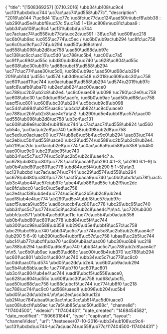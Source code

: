 {
    "title": "[1508369257] [07.10.2016] \ubb34\ub108\uc9c4 \uc131\ubcbd\uc744 \uc7ac\uac74\ud558\ub77c",
    "description": "2016\ub144 7\uc6d4 10\uc77c \uc8fc\uc77c\uc124\uad50\n\ubcf8\ubb38 : \ub290\ud5e4\ubbf8\uc57c 5\uc7a5 1~13\uc808\n\uc81c\ubaa9 : \ubb34\ub108\uc9c4 \uc131\ubcbd\uc744 \uc7ac\uac74\ud558\ub77c\n\ucc2c\uc591 : 38\uc7a5 \uc608\uc218 \uc6b0\ub9ac \uc655\uc774\uc5ec \/ \uc6b0\ub9ac\ub294 \uc8fc\uc758 \uc6c0\uc9c1\uc774\ub294 \uad50\ud68c\n\n1. \ud558\ub098\ub2d8\uc758 \uad50\ud68c\ub97c \uc138\uc6cc\uac10\uc5d0 \uc788\uc5b4, \uac00\uc7a5 \uc911\uc694\ud55c \ubd80\ubd84\uc740 \uc628\uc804\ud55c \uc608\ubc30\ub97c \ud68c\ubcf5\ud558\ub294 \uc77c\uc774\uae30\uc5d0, \uc6b0\ub9ac \uad50\ud68c\ub294 2016\ub144 \ud55c \ud574 \ub3d9\uc548 \u2018\uc608\ubc30\uc758 \uc601\uad11\uc744 \uc0ac\ubaa8\ud558\ub294 \ud574\u2019\ub97c \uafc8\uafb8\uba70 \ub2ec\ub824\uac00\uace0 \uc788\uc2b5\ub2c8\ub2e4. \uc9c0\uae08 \ub098 \uc790\uc2e0\uc758 \uc608\ubc30 \uc0dd\ud65c\uacfc, \uc6b0\ub9ac \uad50\ud68c\uc758 \uacf5\uc801 \uc608\ubc30\ub294 \uc5bc\ub9c8\ub098 \uc544\ub984\ub2f5\uac8c \ub4dc\ub824\uc9c0\uace0 \uc788\uc2b5\ub2c8\uae4c?\n\n2. \ub290\ud5e4\ubbf8\uc57c\uac00 \ud558\ub098\ub2d8\uc758 \ub3c4\uc131 \uc608\ub8e8\uc0b4\ub818\uc744 \uc7ac\uac74\ud558\ub824 \ud560 \ub54c, \uc0ac\ub2e8\uc740 \ud558\ub098\ub2d8\uc758 \uc5ed\uc0ac\uac00 \uc774\ub8e8\uc5b4\uc9c0\ub294 \uac83\uc744 \uc2eb\uc5b4\ud558\uace0 \ubc29\ud574\ud588\uc2b5\ub2c8\ub2e4. \ub2f9\uc2dc \uc0ac\ub2e8\uc774 \uc0ac\uc6a9\ud588\ub358 \ub450 \uac00\uc9c0 \ubc29\ubc95\uc740 \ubb34\uc5c7\uc774\uc5c8\uc2b5\ub2c8\uae4c? a. \uc678\ubd80\uc801\uc778 \uacf5\uaca9(\ub290 4:1~3, \ub290 6:1~9) b. \ub0b4\ubd80\uc801\uc778 \ubd84\uc5f4(\ub290 5:1~5)\n\n3. \uc131\ubcbd \uc7ac\uac74\uc744 \ubc29\ud574\ud558\ub294 \uc678\ubd80\uc801\uc778 \uacf5\uaca9\uc740 \uc0b0\ubc1c\ub78f\uacfc \ub3c4\ube44\uc57c\ub97c \ube44\ub86f\ud55c \ub2f9\uc2dc \uc8fc\ubcc0 \uc9c0\uc5ed\uc758 \uc2e4\uc138\ub4e4\uc774\uc5c8\uc2b5\ub2c8\ub2e4. \uadf8\ub4e4\uc774 \ub290\ud5e4\ubbf8\uc57c\ub97c \uacf5\uaca9\ud55c \uad6c\uccb4\uc801\uc778 \ubc29\ubc95\uc740 \ubb34\uc5c7\uc774\uc5c8\uc2b5\ub2c8\uae4c?\n\n4. \uc720\ub300 \ubbfc\uc871 \ub0b4\uc5d0\uc11c \uc77c\uc5b4\ub0ac\ub358 \ub0b4\ubd80\uc801\uc778 \ubd84\uc5f4\uc744 \ub300\ucc98\ud588\ub358 \ub290\ud5e4\ubbf8\uc57c\uc758 \ubc29\ubc95\uc740 \ubb34\uc5c7\uc774\uc5c8\uc2b5\ub2c8\uae4c? (\ub290 5:6~9) \ub290\ud5e4\ubbf8\uc57c\uc758 \ubaa8\uc2b5\uc744 \ubc14\ub77c\ubcf4\uba70 \uc6b0\ub9ac\uac00 \ubc30\uc6b8 \uc218 \uc788\ub294 \uad50\ud6c8\uc740 \ubb34\uc5c7\uc785\ub2c8\uae4c?\n\n5. \uc6b0\ub9ac \uad50\ud68c \uac00\uc6b4\ub370 \uc788\ub294 \uc601\uc801 \ub3c4\uc804\uc740 \ubb34\uc5c7\uc778\uc9c0 \uc0dd\uac01\ud574 \ubd05\uc2dc\ub2e4. \uc6b0\ub9ac\ub294 \uc5b4\ub5bb\uac8c \uc774\ub7f0 \uc601\uc801 \ub3c4\uc804\ub4e4\uc744 \uadf9\ubcf5\ud558\uace0, \uc628\uc804\ud55c \uc608\ubc30\uc758 \ud68c\ubcf5, \uad50\ud68c\uc758 \ud68c\ubcf5\uc744 \uc774\ub8f0 \uc218 \uc788\uc744\uc9c0 \ud568\uaed8 \ub098\ub204\uc5b4 \ubd05\uc2dc\ub2e4.\n\n\uc2ec\ucc3d\uc12d \ub2f4\uc784\ubaa9\uc0ac\n\uc0cc\ub514\uc5d0\uace0 \uac08\ubcf4\ub9ac \uc7a5\ub85c\uad50\ud68c",
    "channelid": "117404500",
    "videoid": "117404431",
    "date_created": "1468454582",
    "date_modified": "1506631844",
    "type": "captivate",
    "layout": "channelVideo",
    "url": "\/testeeee\/07-10-2016-\ubb34\ub108\uc9c4-\uc131\ubcbd\uc744-\uc7ac\uac74\ud558\ub77c\/117404500-117404431"
}